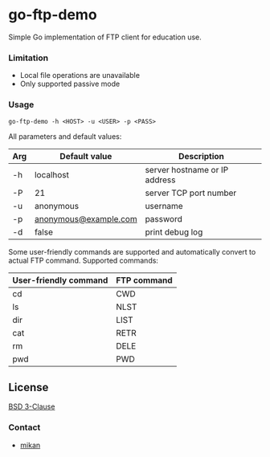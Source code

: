 go-ftp-demo
===========

Simple Go implementation of FTP client for education use.

### Limitation

- Local file operations are unavailable
- Only supported passive mode

### Usage

```
go-ftp-demo -h <HOST> -u <USER> -p <PASS>
```

All parameters and default values:

| Arg | Default value         | Description                   |
| --- | --------------------- | ----------------------------- |
| -h  | localhost             | server hostname or IP address |
| -P  | 21                    | server TCP port number        |
| -u  | anonymous             | username                      |
| -p  | anonymous@example.com | password                      |
| -d  | false                 | print debug log               |

Some user-friendly commands are supported and automatically convert to actual FTP command.
Supported commands:

| User-friendly command | FTP command |
| --------------------- | ----------- |
| cd                    | CWD         |
| ls                    | NLST        |
| dir                   | LIST        |
| cat                   | RETR        |
| rm                    | DELE        |
| pwd                   | PWD         |

## License

[BSD 3-Clause](LICENSE)

### Contact

- [mikan](https://github.com/mikan)
